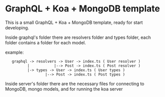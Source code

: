 # GraphQL + Koa + MongoDB template

This is a small GraphQL + Koa + MongoDB template, ready for start developing.

Inside graphql's folder there are resolvers folder and types folder, each folder contains a folder for each model.

example:

       graphql -> resolvers -> User -> index.ts ( User resolver )
              |           |--> Post -> index.ts ( Post resolver )
              |-> types -> User -> index.ts ( User types )
                      |--> Post -> index.ts ( Post types )
                
Inside server's folder there are the necessary files for connecting to MongoDB, mongo models, and for running the koa server
